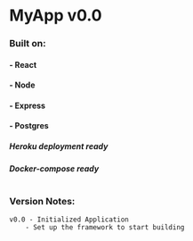 # MyApp v0.0

### Built on:

#### - React
#### - Node
#### - Express
#### - Postgres

##### *Heroku deployment ready*
##### *Docker-compose ready*

#

### **Version Notes:**
```
v0.0 - Initialized Application
    - Set up the framework to start building
```
